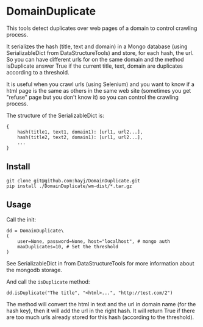 # DomainDuplicate

This tools detect duplicates over web pages of a domain to control crawling process.

It serializes the hash (title, text and domain) in a Mongo database (using SerializableDict from DataStructureTools) and store, for each hash, the url. So you can have different urls for on the same domain and the method isDuplicate answer True if the current title, text, domain are duplicates according to a threshold.

It is useful when you crawl urls (using Selenium) and you want to know if a html page is the same as others in the same web site (sometimes you get "refuse" page but you don't know it) so you can control the crawling process.

The structure of the SerializableDict is:

	{
		hash(title1, text1, domain1): [url1, url2...],
		hash(title2, text2, domain1): [url1, url2...],
		...
	}

## Install

	git clone git@github.com:hayj/DomainDuplicate.git
	pip install ./DomainDuplicate/wm-dist/*.tar.gz

## Usage

Call the init:

	dd = DomainDuplicate\
	(
		user=None, password=None, host="localhost", # mongo auth
		maxDuplicates=10, # Set the threshold
	)

See SerializableDict in from DataStructureTools for more information about the mongodb storage.

And call the `isDuplicate` method:

	dd.isDuplicate("The title", "<html>...", "http://test.com/2")

The method will convert the html in text and the url in domain name (for the hash key), then it will add the url in the right hash. It will return True if there are too much urls already stored for this hash (according to the threshold).